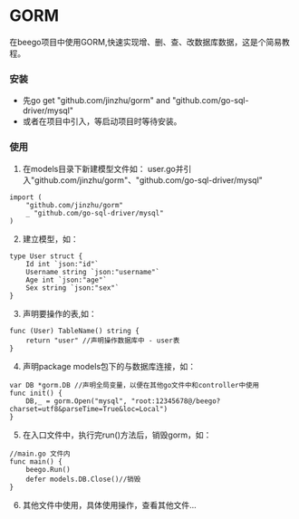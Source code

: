 # GORM
在beego项目中使用GORM,快速实现增、删、查、改数据库数据，这是个简易教程。

### 安装
- 先go get "github.com/jinzhu/gorm" and "github.com/go-sql-driver/mysql"
- 或者在项目中引入，等启动项目时等待安装。

### 使用
1. 在models目录下新建模型文件如： user.go并引入"github.com/jinzhu/gorm"、"github.com/go-sql-driver/mysql"
```golang
import (
	"github.com/jinzhu/gorm"
	_ "github.com/go-sql-driver/mysql"
)
```
2. 建立模型，如：
```golang
type User struct {
	Id int `json:"id"`
	Username string `json:"username"`
	Age int	`json:"age"`
	Sex string `json:"sex"`
}
```
3. 声明要操作的表,如：
```golang
func (User) TableName() string {
	return "user" //声明操作数据库中 - user表
}
```
4. 声明package models包下的与数据库连接，如：
```golang
var DB *gorm.DB //声明全局变量，以便在其他go文件中和controller中使用
func init() {
	DB,_ = gorm.Open("mysql", "root:12345678@/beego?charset=utf8&parseTime=True&loc=Local")
}
```
5. 在入口文件中，执行完run()方法后，销毁gorm，如：
```golang
//main.go 文件内
func main() {
	beego.Run()
	defer models.DB.Close()//销毁
}
```
6. 其他文件中使用，具体使用操作，查看其他文件...
